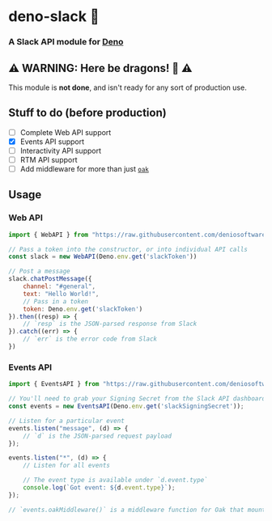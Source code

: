 # deno-slack 🦕

### A Slack API module for [Deno](https://deno.land)

## ⚠️ WARNING: Here be dragons! 🐉 ⚠️

This module is **not done**, and isn't ready for any sort of production use.

## Stuff to do (before production)

- [ ] Complete Web API support
- [x] Events API support
- [ ] Interactivity API support
- [ ] RTM API support
- [ ] Add middleware for more than just [`oak`](https://deno.land/x/oak)

## Usage

### Web API

```javascript
import { WebAPI } from "https://raw.githubusercontent.com/deniosoftware/deno-slack/master/mod.ts";

// Pass a token into the constructor, or into individual API calls
const slack = new WebAPI(Deno.env.get('slackToken'))

// Post a message
slack.chatPostMessage({
    channel: "#general",
    text: "Hello World!",
    // Pass in a token
    token: Deno.env.get('slackToken')
}).then((resp) => {
    // `resp` is the JSON-parsed response from Slack
}).catch((err) => {
    // `err` is the error code from Slack
})
```

### Events API

```javascript
import { EventsAPI } from "https://raw.githubusercontent.com/deniosoftware/deno-slack/master/mod.ts";

// You'll need to grab your Signing Secret from the Slack API dashboard
const events = new EventsAPI(Deno.env.get('slackSigningSecret'));

// Listen for a particular event
events.listen("message", (d) => {
    // `d` is the JSON-parsed request payload
});

events.listen("*", (d) => {
    // Listen for all events

    // The event type is available under `d.event.type`
    console.log(`Got event: ${d.event.type}`);
});

// `events.oakMiddleware()` is a middleware function for Oak that mounts on `/slack/events`
```